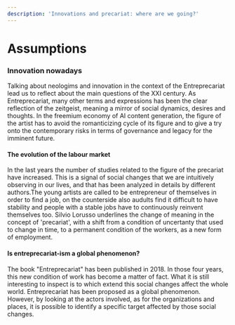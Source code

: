 ```yaml
---
description: 'Innovations and precariat: where are we going?'
---
```


# Assumptions

### **Innovation nowadays** <a href="#innovation-nowadays" id="innovation-nowadays"></a>

Talking about neologims and innovation in the context of the Entreprecariat lead us to reflect about the main questions of the XXI century. As Entreprecariat, many other terms and expressions has been the clear reflection of the zeitgeist, meaning a mirror of social dynamics, desires and thoughts. In the freemium economy of AI content generation, the figure of the artist has to avoid the romanticizing cycle of its figure and to give a try onto the contemporary risks in terms of governance and legacy for the imminent future.

#### The evolution of the labour market  <a href="#the-evolution-of-the-labour-market" id="the-evolution-of-the-labour-market"></a>

In the last years the number of studies related to the figure of the precariat have increased. This is a signal of social changes that we are intuitively observing in our lives, and that has been analyzed in details by different authors.The young artists are called to be entrepreneur of themselves in order to find a job, on the counterside also audults find it difficult to have stability and people with a stable jobs have to continuously reinvent themselves too. Silvio Lorusso underlines the change of meaning in the concept of 'precariat', with a shift from a condition of uncertanty that used to change in time, to a permanent condition of the workers, as a new form of employment.

#### Is entreprecariat-ism a global phenomenon? <a href="#is-entreprecariat-ism-a-global-phenomenon" id="is-entreprecariat-ism-a-global-phenomenon"></a>

The book "Entreprecariat" has been published in 2018. In those four years, this new condition of work has become a matter of fact. What it is still interesting to inspect is to which extend this social changes affect the whole world. Entreprecariat has been proposed as a global phenomenon. However, by looking at the actors involved, as for the organizations and places, it is possible to identify a specific target affected by those social changes.





